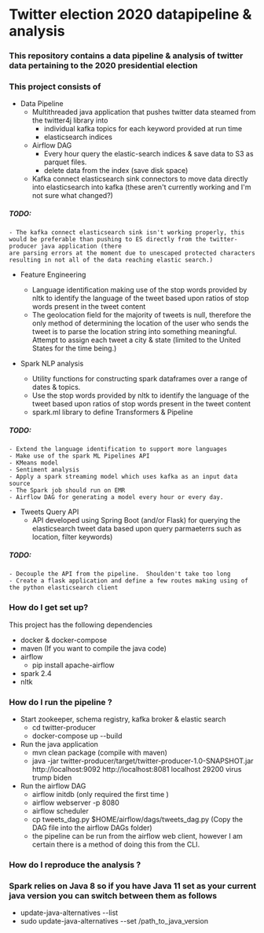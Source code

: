# Twitter election 2020 datapipeline & analysis  #

### This repository contains a data pipeline & analysis of twitter data pertaining to the 2020 presidential election ###

### This project consists of ###

* Data Pipeline
    - Multithreaded java application that pushes twitter data steamed from the twitter4j library into 
        - individual kafka topics for each keyword provided at run time
        - elasticsearch indices
    - Airflow DAG
        - Every hour query the elastic-search indices & save data to S3 as parquet files.
        - delete data from the index (save disk space) 
    - Kafka connect elasticsearch sink connectors to move data directly into elasticsearch into kafka (these aren't currently working and I'm not sure what changed?) 
    
#####    TODO:    #####
    - The kafka connect elasticsearch sink isn't working properly, this would be preferable than pushing to ES directly from the twitter-producer java application (there
    are parsing errors at the moment due to unescaped protected characters resulting in not all of the data reaching elastic search.) 

* Feature Engineering
    - Language identification making use of the stop words provided by nltk to identify the language of the tweet based upon ratios of stop words present
    in the tweet content
    - The geolocation field for the majority of tweets is null, therefore the only method of determining the location of the user who sends the tweet is 
    to parse the location string into something meaningful.  Attempt to assign each tweet a city & state (limited to the United States for the time being.)     

* Spark  NLP analysis
    - Utility functions for constructing spark dataframes over a range of dates & topics.  
    - Use the stop words provided by nltk to identify the language of the tweet based upon ratios of stop words present
    in the tweet content
    - spark.ml library to define Transformers & Pipeline 
    
#####  TODO: #####
    - Extend the language identification to support more languages
    - Make use of the spark ML Pipelines API
    - KMeans model
    - Sentiment analysis 
    - Apply a spark streaming model which uses kafka as an input data source
    - The Spark job should run on EMR
    - Airflow DAG for generating a model every hour or every day.  

* Tweets Query API 
    - API developed using Spring Boot (and/or Flask) for querying the elasticsearch tweet data based upon query parmaeterrs such as
        location, filter keywords)
#####  TODO: #####
    - Decouple the API from the pipeline.  Shoulden't take too long
    - Create a flask application and define a few routes making using of the python elasticsearch client        



### How do I get set up? ###
This project has the following dependencies
* docker & docker-compose
* maven (If you want to compile the java code)
* airflow
    - pip install apache-airflow
* spark 2.4
* nltk
    
### How do I run the pipeline ? ### 
* Start zookeeper, schema registry,  kafka broker & elastic search
    - cd twitter-producer
    - docker-compose up --build
* Run the java application
    - mvn clean package (compile with maven)
    - java -jar twitter-producer/target/twitter-producer-1.0-SNAPSHOT.jar http://localhost:9092 http://localhost:8081 localhost 29200 virus trump biden
* Run the airflow DAG
    - airflow initdb (only required the first time )
    - airflow webserver -p 8080
    - airflow scheduler
    - cp tweets_dag.py $HOME/airflow/dags/tweets_dag.py (Copy the DAG file into the airflow DAGs folder)
    - the pipeline can be run from the airflow web client, however I am certain there is a method of doing this from the CLI.
    
### How do I reproduce the analysis ? ###
    

### Spark relies on Java 8 so if you have Java 11 set as your current java version you can switch between them as follows  ### 
* update-java-alternatives --list
* sudo update-java-alternatives --set /path_to_java_version